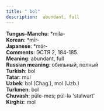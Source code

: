 ```yaml
---
title: " bol"
description:  abundant, full
---
```


<strong>Tungus-Manchu</strong>:  *mila-<br>
<strong>Korean</strong>:  *mīr-<br>
<strong>Japanese</strong>:  *mǝ́r-<br>
<strong>Comments</strong>:  ЭСТЯ 2, 184-185.<br>
<strong>Meaning</strong>:  abundant, full<br>
<strong>Russian meaning</strong>:  обильный, полный<br>
<strong>Turkish</strong>:  bol<br>
<strong>Tatar</strong>:  mul<br>
<strong>Uzbek</strong>:  bɔl (Chag.), mɔl (Uzb.)<br>
<strong>Turkmen</strong>:  bol<br>
<strong>Chuvash</strong>:  püle-mes; pül-lǝ 'stalwart'<br>
<strong>Kirghiz</strong>:  mol<br>



